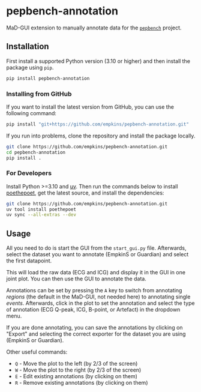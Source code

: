 # pepbench-annotation

MaD-GUI extension to manually annotate data for the [`pepbench`](https://github.com/empkins/pepbench) project.

## Installation

First install a supported Python version (3.10 or higher) and then install the package using `pip`.

```bash
pip install pepbench-annotation
```

### Installing from GitHub

If you want to install the latest version from GitHub, you can use the following command:

```bash
pip install "git+https://github.com/empkins/pepbench-annotation.git"
```

If you run into problems, clone the repository and install the package locally.

```bash
git clone https://github.com/empkins/pepbench-annotation.git
cd pepbench-annotation
pip install .
```


### For Developers
Install Python >=3.10 and [uv](https://docs.astral.sh/uv/getting-started/installation/).
Then run the commands below to install [poethepoet](https://poethepoet.natn.io), get the latest source,
and install the dependencies:

```bash
git clone https://github.com/empkins/pepbench-annotation.git
uv tool install poethepoet
uv sync --all-extras --dev
```

## Usage

All you need to do is start the GUI from the `start_gui.py` file. Afterwards, select the 
dataset you want to annotate (EmpkinS or Guardian) and select the first datapoint.

This will load the raw data (ECG and ICG) and display it in the GUI in one joint plot.
You can then use the GUI to annotate the data.

Annotations can be set by pressing the `A` key to switch from annotating *regions* (the default in the MaD-GUI, 
not needed here) to annotating single *events*. Afterwards, click in the plot to set the annotation and select the
type of annotation (ECG Q-peak, ICG, B-point, or Artefact) in the dropdown menu.

If you are done annotating, you can save the annotations by clicking on "Export" and selecting the correct 
exporter for the dataset you are using (EmpkinS or Guardian).

Other useful commands:
* `Q` - Move the plot to the left (by 2/3 of the screen)
* `W` - Move the plot to the right (by 2/3 of the screen)
* `E` - Edit existing annotations (by clicking on them)
* `R` - Remove existing annotations (by clicking on them)
